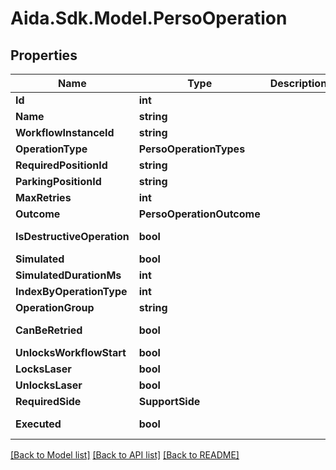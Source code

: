 # Aida.Sdk.Model.PersoOperation

## Properties

Name | Type | Description | Notes
------------ | ------------- | ------------- | -------------
**Id** | **int** |  | [optional] 
**Name** | **string** |  | [optional] 
**WorkflowInstanceId** | **string** |  | [optional] 
**OperationType** | **PersoOperationTypes** |  | [optional] 
**RequiredPositionId** | **string** |  | [optional] 
**ParkingPositionId** | **string** |  | [optional] 
**MaxRetries** | **int** |  | [optional] 
**Outcome** | **PersoOperationOutcome** |  | [optional] 
**IsDestructiveOperation** | **bool** |  | [optional] [readonly] 
**Simulated** | **bool** |  | [optional] 
**SimulatedDurationMs** | **int** |  | [optional] 
**IndexByOperationType** | **int** |  | [optional] 
**OperationGroup** | **string** |  | [optional] 
**CanBeRetried** | **bool** |  | [optional] [readonly] 
**UnlocksWorkflowStart** | **bool** |  | [optional] 
**LocksLaser** | **bool** |  | [optional] 
**UnlocksLaser** | **bool** |  | [optional] 
**RequiredSide** | **SupportSide** |  | [optional] 
**Executed** | **bool** |  | [optional] [readonly] 

[[Back to Model list]](../README.md#documentation-for-models) [[Back to API list]](../README.md#documentation-for-api-endpoints) [[Back to README]](../README.md)

